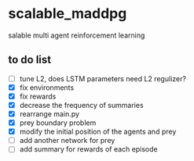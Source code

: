 # scalable_maddpg
salable multi agent reinforcement learning

## to do list
- [ ] tune L2, does LSTM parameters need L2 regulizer?
- [x] fix environments
- [x] fix rewards
- [x] decrease the frequency of summaries
- [x] rearrange main.py
- [x] prey boundary problem
- [x] modify the initial position of the agents and prey
- [ ] add another network for prey
- [ ] add summary for rewards of each episode
